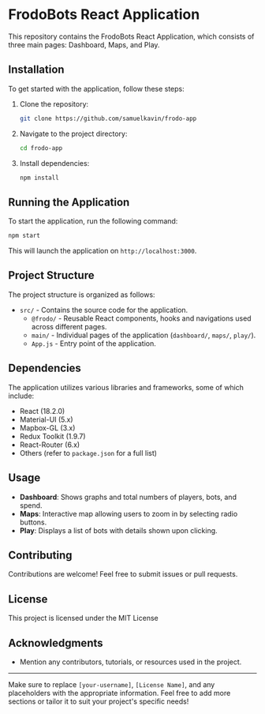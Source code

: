 # FrodoBots React Application

This repository contains the FrodoBots React Application, which consists of three main pages: Dashboard, Maps, and Play.

## Installation

To get started with the application, follow these steps:

1. Clone the repository:
   ```bash
   git clone https://github.com/samuelkavin/frodo-app
   ```

2. Navigate to the project directory:
   ```bash
   cd frodo-app
   ```

3. Install dependencies:
   ```bash
   npm install
   ```

## Running the Application

To start the application, run the following command:
```bash
npm start
```

This will launch the application on `http://localhost:3000`.

## Project Structure

The project structure is organized as follows:

- `src/` - Contains the source code for the application.
  - `@frodo/` - Reusable React components, hooks and navigations used across different pages.
  - `main/` - Individual pages of the application (`dashboard/`, `maps/`, `play/`).
  - `App.js` - Entry point of the application.

## Dependencies

The application utilizes various libraries and frameworks, some of which include:

- React (18.2.0)
- Material-UI (5.x)
- Mapbox-GL (3.x)
- Redux Toolkit (1.9.7)
- React-Router (6.x)
- Others (refer to `package.json` for a full list)

## Usage

- **Dashboard**: Shows graphs and total numbers of players, bots, and spend.
- **Maps**: Interactive map allowing users to zoom in by selecting radio buttons.
- **Play**: Displays a list of bots with details shown upon clicking.

## Contributing

Contributions are welcome! Feel free to submit issues or pull requests.

## License

This project is licensed under the MIT License

## Acknowledgments

- Mention any contributors, tutorials, or resources used in the project.

---

Make sure to replace `[your-username]`, `[License Name]`, and any placeholders with the appropriate information. Feel free to add more sections or tailor it to suit your project's specific needs!